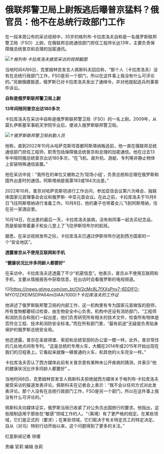 # 俄联邦警卫局上尉叛逃后曝普京猛料？俄官员：他不在总统行政部门工作

在一段本周公布的采访视频中，35岁的格列布·卡拉库洛夫自称是一名俄罗斯联邦警卫局（FSO）上尉，在俄联邦总统通信部门担任工程师长达13年，主要负责保障俄总统普京和总理的加密通讯。

![](https://inews.gtimg.com/om_bt/OcxBkKrzN5vyOGxshQlOMM4pVouNhg6WKbQffnG3iWHicAA/1000)_↑格列布·卡拉库洛夫接受采访的视频截图_

当地时间4月6日，克里姆林宫发言人佩斯科夫回应称，“那个人（卡拉库洛夫）没有在总统行政部门工作，FSO是另一个部门，所以在这件事上我没有什么可评论的。”另据俄媒报道，俄罗斯已对卡拉库洛夫发出了通缉令，并对他提起逃兵刑事案件诉讼。

**自称是俄罗斯联邦警卫局上尉**

**13年间陪同普京出访180多次**

卡拉库洛夫在采访中自称是俄罗斯联邦警卫局（FSO）的一名上尉。2009年，从莫扎伊斯基军事航天学院毕业后，便进入俄罗斯联邦警卫局。

![](https://inews.gtimg.com/om_bt/OKXe0VzBWxvCtVXfj7_6NsQRwiIfeUyqIqbN6UIyiW2LEAA/1000)_↑俄罗斯联邦警卫局执勤人员_

他称，直到2022年10月从哈萨克斯坦首都阿斯塔纳叛逃前，他一直在俄联邦总统通信部门担任工程师，职责包括保障俄总统普京和总理的加密通信。他在过去13年中陪同俄总统普京出访180多次，“在飞机、直升机、游艇、专列等非静止物体上安装特殊通信装置。”

他在采访中说：“我所在的单位又被称之为‘现场小组’，负责总统和总理在俄罗斯和国外出差时的通信。阿斯塔纳是我第183或184次出差。”

2022年10月，普京对哈萨克斯坦进行工作访问，参加亚信会议第六次峰会、独联体国家元首理事会会议和俄罗斯-
中亚元首会议。在此之前，卡拉库洛夫于10月6日飞往阿斯塔纳进行准备工作。10月8日，他的妻子也带着女儿飞到阿斯塔纳，住在另一家酒店里。

10月14日，在出差的最后一天，卡拉库洛夫装病，没有和同事一起去买纪念品，而是偷偷带着妻子和女儿登上了飞往伊斯坦布尔的航班。

据悉，在采访视频发布之际，卡拉库洛夫已通过伊斯坦布尔逃到西方国家的一个“安全地区”。

**透露普京从不使用互联网和手机**

**“健康状况比许多同龄人都要好”**

在采访中，卡拉库洛夫还透露了不少“机密信息”。他表示，普京从不使用互联网和手机，主要从情报报告中获取信息，在出访时会看俄罗斯的电视频道。

![](https://inews.gtimg.com/om_bt/OV2cMc8L7fXXsPnv7-6DDlFO-
MYO12ZKEIMSDPA64miSIAA/1000)_↑卡拉库洛夫的工作证_

他讲述了俄罗斯联邦警卫局的内部工作，这一机构里有专为国家元首做饭的厨师，所有食物都要经过检查，由生物安全中心负责。机构中还设有消防部门，“工程师和消防员会和我们一起出差，他们负责研究所有相关的技术文件，检查所有物体是否符合工程、技术和消防安全标准。”而在所有部门里，“最有前途”无疑是负责贴身保护的俄罗斯总统安全局。

他还透露，普京在圣彼得堡、索契和总统官邸的办公室一模一样。此外，普京常住的几处地点间有专列。“这是总统的专用火车，大概在2014年或2015年开始出现在我们的日程表上。它看起来就像一辆普通的火车，和其他的火车完全一样。”

卡拉库洛夫否认了西方媒体此前有关普京患有某种未公开疾病的猜测，并表示“他的健康状况比许多同龄人都要好” 。

当地时间6日，克里姆林宫发言人佩斯科夫拒绝就西方媒体关于格列布·卡拉库洛夫接受采访的报道发表评论。佩斯科夫在记者会上表示：“我不会以任何方式对此发表评论。那个人没有在总统行政部门工作，FSO是另一个部门，所以在这件事上我没有什么可评论的。”

佩斯科夫向媒体证实，俄罗斯当局已收紧了对公务员出国旅行的要求。他指出，这些限制适用于那些在“敏感”领域工作的人。“（离境）有了更严格的规定。在某些领域，它们是正式的（要求）；在某些领域，它们取决于有关特定员工的特定决定。自从（对乌）特别行动开始以来，这个问题得到了更多的关注。”

红星新闻记者 徐缓

责编 官莉 编辑 张莉

